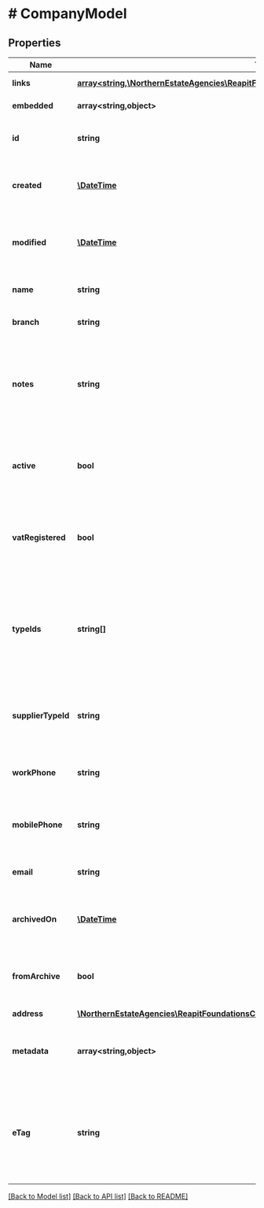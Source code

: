 # # CompanyModel

## Properties

Name | Type | Description | Notes
------------ | ------------- | ------------- | -------------
**links** | [**array<string,\NorthernEstateAgencies\ReapitFoundationsClient\Model\InlineResponse200Links>**](InlineResponse200Links.md) |  | [optional] [readonly]
**embedded** | **array<string,object>** |  | [optional] [readonly]
**id** | **string** | The unique identifier of the company | [optional]
**created** | [**\DateTime**](\DateTime.md) | The date and time when the company was created | [optional]
**modified** | [**\DateTime**](\DateTime.md) | The date and time when the company was last modified | [optional]
**name** | **string** | The name of the company | [optional]
**branch** | **string** | The branch name of the company | [optional]
**notes** | **string** | A free text field containing notes that describe the company&#39;s business or service offering | [optional]
**active** | **bool** | A flag determining whether or not the company is currently active | [optional]
**vatRegistered** | **bool** | A flag determining whether or not the company is VAT registered | [optional]
**typeIds** | **string[]** | A collection of unique identifiers of company types that categorise the type of business the company operates | [optional]
**supplierTypeId** | **string** | The unique identifier of a supplier type, if the company is a supplier | [optional]
**workPhone** | **string** | The work phone number of the company | [optional]
**mobilePhone** | **string** | The mobile phone number of the company | [optional]
**email** | **string** | The email address of the company | [optional]
**archivedOn** | [**\DateTime**](\DateTime.md) | The date and time the company was archived | [optional]
**fromArchive** | **bool** | A flag determining whether or not the company is archived | [optional]
**address** | [**\NorthernEstateAgencies\ReapitFoundationsClient\Model\InlineResponse2004Address**](InlineResponse2004Address.md) |  | [optional]
**metadata** | **array<string,object>** | App specific metadata that has been set against the company | [optional]
**eTag** | **string** | The ETag for the current version of the company. Used for managing update concurrency | [optional] [readonly]

[[Back to Model list]](../../README.md#models) [[Back to API list]](../../README.md#endpoints) [[Back to README]](../../README.md)
